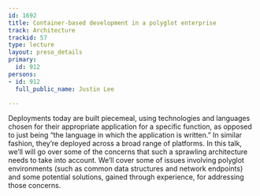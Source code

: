 ```yaml
---
id: 1692
title: Container-based development in a polyglot enterprise
track: Architecture
trackid: 57
type: lecture
layout: preso_details
primary:
  id: 912
persons:
- id: 912
  full_public_name: Justin Lee

---
```

Deployments today are built piecemeal, using technologies and languages chosen for their appropriate application for a specific function, as opposed to just being “the language in which the application is written.” In similar fashion, they’re deployed across a broad range of platforms. In this talk, we’ll will go over some of the concerns that such a sprawling architecture needs to take into account.  We’ll cover some of issues involving polyglot environments (such as common data structures and network endpoints) and some potential solutions, gained through experience, for addressing those concerns.
